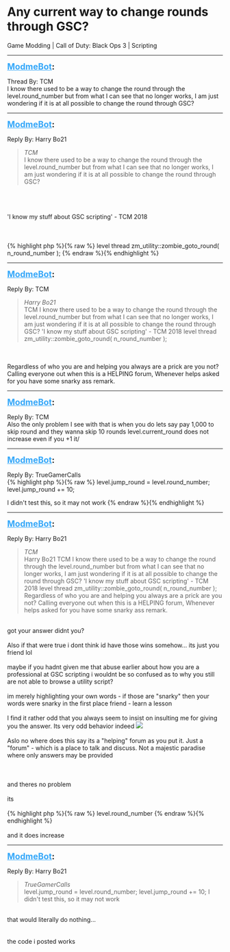 # Any current way to change rounds through GSC?
Game Modding | Call of Duty: Black Ops 3 | Scripting

---
<strong style="font-size: 1.4em;"><span style="text-decoration: underline;text-decoration-color: #34a7f9;"><span style="color:#34a7f9;">ModmeBot</span></span>:</strong>

<p>Thread By: TCM<br />I know there used to be a way to change the round through the level.round_number but from what I can see that no longer works, I am just wondering if it is at all possible to change the round through GSC?</p>

---
<strong style="font-size: 1.4em;"><span style="text-decoration: underline;text-decoration-color: #34a7f9;"><span style="color:#34a7f9;">ModmeBot</span></span>:</strong>

<p>Reply By: Harry Bo21<br /><blockquote><em>TCM</em><br />I know there used to be a way to change the round through the level.round_number but from what I can see that no longer works, I am just wondering if it is at all possible to change the round through GSC?</blockquote><br /> <br /> <br />&#39;I know my stuff about GSC scripting&#39; - TCM 2018<br /> <br /> <br /> <br />{% highlight php %}{% raw %}
level thread zm_utility::zombie_goto_round( n_round_number );
{% endraw %}{% endhighlight %}
</p>

---
<strong style="font-size: 1.4em;"><span style="text-decoration: underline;text-decoration-color: #34a7f9;"><span style="color:#34a7f9;">ModmeBot</span></span>:</strong>

<p>Reply By: TCM<br /><blockquote><em>Harry Bo21</em><br />TCM I know there used to be a way to change the round through the level.round_number but from what I can see that no longer works, I am just wondering if it is at all possible to change the round through GSC?     &#39;I know my stuff about GSC scripting&#39; - TCM 2018       level thread zm_utility::zombie_goto_round( n_round_number );</blockquote><br /> <br />Regardless of who you are and helping you always are a prick are you not? Calling everyone out when this is a HELPING forum, Whenever helps asked for you have some snarky ass remark.</p>

---
<strong style="font-size: 1.4em;"><span style="text-decoration: underline;text-decoration-color: #34a7f9;"><span style="color:#34a7f9;">ModmeBot</span></span>:</strong>

<p>Reply By: TCM<br />Also the only problem I see with that is when you do lets say pay 1,000 to skip round and they wanna skip 10 rounds level.current_round does not increase even if you +1 it/</p>

---
<strong style="font-size: 1.4em;"><span style="text-decoration: underline;text-decoration-color: #34a7f9;"><span style="color:#34a7f9;">ModmeBot</span></span>:</strong>

<p>Reply By: TrueGamerCalls<br />{% highlight php %}{% raw %}
level.jump_round = level.round_number;
level.jump_round += 10;

I didn&#39;t test this, so it may not work
{% endraw %}{% endhighlight %}
</p>

---
<strong style="font-size: 1.4em;"><span style="text-decoration: underline;text-decoration-color: #34a7f9;"><span style="color:#34a7f9;">ModmeBot</span></span>:</strong>

<p>Reply By: Harry Bo21<br /><blockquote><em>TCM</em><br />Harry Bo21 TCM I know there used to be a way to change the round through the level.round_number but from what I can see that no longer works, I am just wondering if it is at all possible to change the round through GSC?     &#39;I know my stuff about GSC scripting&#39; - TCM 2018       level thread zm_utility::zombie_goto_round( n_round_number );   Regardless of who you are and helping you always are a prick are you not? Calling everyone out when this is a HELPING forum, Whenever helps asked for you have some snarky ass remark.</blockquote><br />got your answer didnt you?<br /><br />Also if that were true i dont think id have those wins somehow... its just you friend lol<br /><br />maybe if you hadnt given me that abuse earlier about how you are a professional at GSC scripting i wouldnt be so confused as to why you still are not able to browse a utility script?<br /> <br />im merely highlighting your own words - if those are &quot;snarky&quot; then your words were snarky in the first place friend - learn a lesson<br /> <br />I find it rather odd that you always seem to insist on insulting me for giving you the answer. Its very odd behavior indeed <img style="max-width: 500px;" src="http://modme.co/emoticons/wassat.png"> <br /> <br />Aslo no where does this say its a &quot;helping&quot; forum as you put it. Just a &quot;forum&quot; - which is a place to talk and discuss. Not a majestic paradise where only answers may be provided<br /> <br /> <br /> <br />and theres no problem<br /> <br />its <br /> <br />{% highlight php %}{% raw %}
level.round_number
{% endraw %}{% endhighlight %}
 <br /> <br />and it does increase</p>

---
<strong style="font-size: 1.4em;"><span style="text-decoration: underline;text-decoration-color: #34a7f9;"><span style="color:#34a7f9;">ModmeBot</span></span>:</strong>

<p>Reply By: Harry Bo21<br /><blockquote><em>TrueGamerCalls</em><br />level.jump_round = level.round_number; level.jump_round += 10; I didn&#39;t test this, so it may not work</blockquote><br />that would literally do nothing...<br /> <br /> <br />the code i posted works</p>
